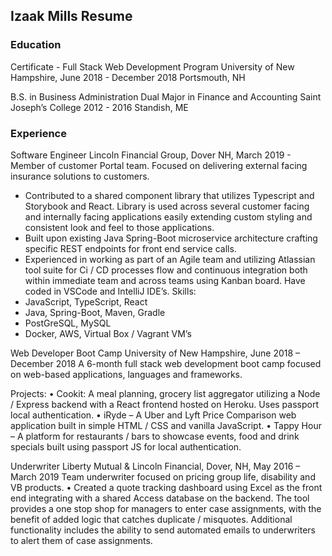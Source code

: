 ## Izaak Mills Resume

### Education

Certificate - Full Stack Web Development Program 
University of New Hampshire, June 2018 - December 2018
Portsmouth, NH

B.S. in Business Administration
Dual Major in Finance and Accounting
Saint Joseph’s College 2012 - 2016
Standish, ME

### Experience

Software Engineer
Lincoln Financial Group, Dover NH, March 2019 - 
Member of customer Portal team. Focused on delivering external facing insurance solutions to customers.
-	Contributed to a shared component library that utilizes Typescript and Storybook and React. Library is used across several customer facing and internally facing applications easily extending custom styling and consistent look and feel to those applications.
-	Built upon existing Java Spring-Boot microservice architecture crafting specific REST endpoints for front end service calls.
-	Experienced in working as part of an Agile team and utilizing Atlassian tool suite for Ci / CD processes flow and continuous integration both within immediate team and across teams using Kanban board. Have coded in VSCode and IntelliJ IDE’s. 
Skills:
-	JavaScript, TypeScript, React
-	Java, Spring-Boot, Maven, Gradle
-	PostGreSQL, MySQL
-	Docker, AWS, Virtual Box / Vagrant VM’s

Web Developer Boot Camp
University of New Hampshire, June 2018 – December 2018
A 6-month full stack web development boot camp focused on web-based applications, languages and frameworks.

Projects:
•	Cookit: A meal planning, grocery list aggregator utilizing a Node / Express backend with a React frontend hosted on Heroku. Uses passport local authentication.
•	iRyde – A Uber and Lyft Price Comparison web application built in simple HTML / CSS and vanilla JavaScript.
•	Tappy Hour – A platform for restaurants / bars to showcase events, food and drink specials built using passport JS for local authentication.

Underwriter
Liberty Mutual & Lincoln Financial, Dover, NH, May 2016 – March 2019 
Team underwriter focused on pricing group life, disability and VB products.
•	Created a quote tracking dashboard using Excel as the front end integrating with a shared Access database on the backend. The tool provides a one stop shop for managers to enter case assignments, with the benefit of added logic that catches duplicate / misquotes. Additional functionality includes the ability to send automated emails to underwriters to alert them of case assignments.












 




